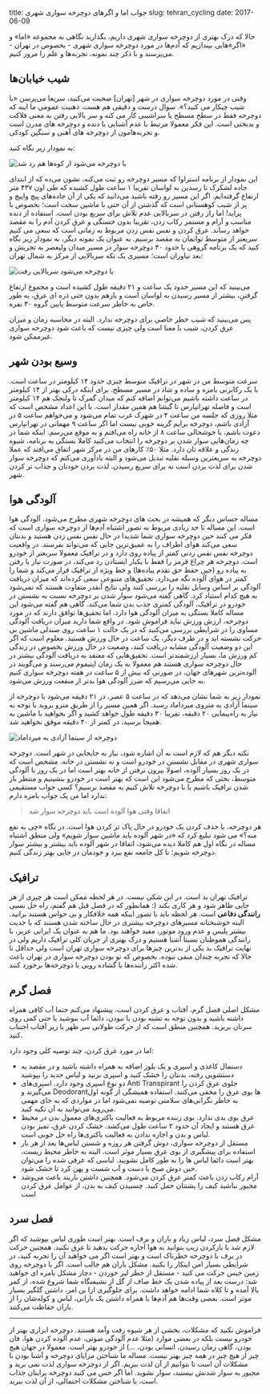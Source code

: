 title: جواب اما و اگرهای دوچرخه سواری شهری
slug: tehran_cycling
date: 2017-06-09

حالا که درک بهتری از دوچرخه سواری شهری داریم، بگذارید نگاهی به مجموعه «اما» و «اگر»هایی بیندازیم که آدم‌ها در مورد دوچرخه سواری شهری - بخصوص در تهران - می‌پرسند و با ذکر چند نمونه، تجربه‌ها و علم را مرور کنیم. 

## شیب خیابان‌ها
وقتی در مورد دوچرخه سواری در شهر [تهران] صحبت می‌کنید، سریعا می‌پرسن «با شیب چیکار می کنید؟». سوال درست و دقیقی هم هست. ذهنیت عمومی ما اینه که دوچرخه فقط در سطح مسطح یا سراشیبی کار می کنه و سر بالایی رفتن به معنی فلاکت و بدبختی است. این فکر معمولا مرتبط با عدم آشنایی با دنده و دوچرخه های مدرن است و تجربه‌هامون از دوچرخه های آهنی و سنگین کودکی.

به نمودار زیر نگاه کنید:

![با دوچرخه می‌شود از کوه‌ها هم رد شد]({filename}/images/strava_lavasan.png)

این نمودار از برنامه استراوا که مسیر دوچرخه رو ثبت می‌کنه، نشون می‌ده که از ابتدای جاده لشکرک تا رسدین به لواسان تقریبا ۱ ساعت طول کشیده که طی اون ۴۳۷ متر ارتفاع گرفته‌ایم. اگر این مسیر رو رفته باشید می‌دانید که یکی از آن جاده‌های پیچ واپیچ و پر از شیب کوهستانی است که گذشتن از آن حتی با ماشین سخت است؛ بخصوص با پراید! اما راز رفتن در سربالایی عدم تلاش برای سریع بودن است. استفاده از دنده مناسب و آرام و مستمر رکاب زدن، تقریبا بدون خستگی و عرق کردن آدم را به مقصد خواهد رساند. عرق کردن و نفس نفس زدن مربوط به زمانی است که سعی می کنیم سریعتر از متوسط توانمان به مقصد برسیم. به عنوان یک نمونه دیگر، به نمودار زیر نگاه کنید که یک برنامه گروهی با حدود ۳۰ دوچرخه سوار در مسیر میدان ولیعصر به تجریش و بعد نیاوران است؛ مسیری یک تکه سربالایی از مرکز به شمال تهران:

![با دوچرخه می‌شود سربالایی رفت]({filename}/images/strava_niavaran.png)

می‌بینید که این مسیر حدود یک ساعت و ۲۱ دقیقه طول کشیده است و مجموع ارتفاع گرفتنِ، بیشتر از مسیر رسیدن به لواسان است و بازهم بدون حتی ذره ای عرق، به طور خاص به خاطر سرعت متوسط پایین گروه ۳۰ نفره. 

پس می‌بینید که *شیب* خطر خاصی برای دوچرخه ندارد. البته در محاسبه زمان و میزان عرق کردن، شیب با معنا است ولی چیزی نیست که باعث شود دوچرخه سواری غیرممکن شود.

## وسیع بودن شهر
سرعت متوسط من در شهر در ترافیک متوسط چیزی حدود ۱۴ کیلومتر در ساعت است. با یک رکابزنی بامزه و ساده و شاد در مسیر مسطح. برای اینکه درکی بهتر از ۱۴ کیلومتر در ساعت داشته باشیم می‌توانم اضافه کنم که میدان گمرک تا ولنجک هم ۱۴ کیلومتر است و فاصله تهرانپارس تا گیشا هم همین مقدار است. با این اعداد مشخص است که مثلا روزی که جلسه من ساعت ۴ در شهرک غرب تمام می‌شود و می‌خواهم ساعت ۵ در آزادی باشم، دوچرخه برایم گزینه خوبی نیست اما اگر ساعت ۹ مهمانی در تهرانپارس دعوت باشم، با خوشحالی ساعت ۸ از خانه راه می‌افتم و به موقع می‌رسم. اینکه شما در چه زمان‌هایی سوار شدن بر دوچرخه را انتخاب می‌کنید کاملا بستگی به برنامه، شیوه زندگی و علاقه تان دارد. مثلا ۵۰٪ کارهای من در مرکز شهر اتفاق می‌افتد که عملا دوچرخه به سریعترین وسیله نقلیه تبدیل می‌شود و البته یادآوری می‌کنم که دوچرخه سوار شدن برای لذت بردن است نه برای سریع رسیدن. لذت بردن خودتان و جذاب تر کردن شهر.


## آلودگی هوا
مساله حساس دیگر که همیشه در بحث های دوچرخه شهری مطرح می‌شود، آلودگی هوا است. این مساله تا حد زیادی مربوط به تصور اشتباه آدم‌ها از دوچرخه سواری است که فکر می کنند حین دوچرخه سواری شما شدیدا در حال نفس نفس زدن هستید و بدنتان سعی می‌کند هوای اطراف را به عمیق‌ترین جایی که می‌تواند بفرستد. در واقعیت دوچرخه نفس نفس زدنی کمتر از پیاده روی دارد و در ترافیک معمولا سریعتر از خودرو است. دوچرخه هر چراغ قرمز را فقط با یکبار ایستادن رد می‌کند، در صورت نیاز با رفتن به پیاده رو (حین حفظ حق تقدم پیاده‌‌ها) و خط ویژه از ترافیک فرار می‌کند و شما را کمتر در هوای آلوده نگه می‌دارد. تحقیق‌های متنوعی سعی کرده‌اند که میزان دریافت آلودگی بر اساس وسایل نقلیه را بررسی کنند ولی نتایج آنقدر متفاوت هستند که نمی‌شود به هیچ کدام استناد کرد. گاهی گفته می‌شود سوار شدن بر دوچرخه نسبت به نشستن در خودرو در ترافیک، آلودگی کمتری جذب بدن شما می‌کند. گاهی هم گفته می‌شود این مساله کاملا بستگی به میزان آلودگی هوا دارد. اما تحقیق‌ها توافق دارند که در مورد دوچرخه، ارزش ورزش نباید فراموش شود. در واقع شما دارید میزان دریافت آلودگی مساوی را در شرایطی بررسی می‌کنید که در یک حالت ۱ ساعت روی صندلی ماشین بی حرکت نشسته اید و در طرف دیگر، یک ساعت در حال ورزش هستید. معلوم است که اگر این دو وضعیت آلودگی مشابه دریافت کنند، وضعیت در حال ورزش بخصوص در زندگی کم ورزش ما، بسیار ارزشمندتر است. تحقیق‌هایی که معتقد به دریافت آلودگی بیشتر در حال دوچرخه سواری هستند هم معمولا به یک زمان اپتیموم می‌رسند و می‌گویند در آلوده‌ترین شهرهای جهان، در صورتی که بیش از ۵ ساعت در هفته دوچرخه سواری کنیم به جایی می‌رسیم که ضرر آلودگی هوا بدتر از منفعت ورزش می‌شود. 

نمودار زیر به شما نشان می‌دهد که در ساعت ۵ عصر، در ۲۱ دقیقه می‌شود با دوچرخه از سینما آزادی به متروی میرداماد رسید. اگر همین مسیر را از طریق مترو بروید با توجه به نیاز به راه‌پیمایی ۲۰ دقیقه، تقریبا ۳۰ دقیقه طول خواهد کشید و اگر بخواهید با ماشین به همیجا برسید، در کمتر از ۴۰ دقیقه موفق نخواهید شد. 

![دوچرخه از سینما‌ آزادی به میرداماد]({filename}/images/strava_mirdamad.png)

نکته دیگر هم که لازم است به آن اشاره شود، نیاز به جایجایی در شهر است. دوچرخه سواری شهری در مقابل نشستن در خودرو است و نه نشستن در خانه. مشخص است که در یک روز بسیار آلوده، اصولا بیرون نرفتن از خانه بهتر است اما در یک روز با آلودگی متوسط، بحثی که مطرح می‌شود این است که بهتر است در خودرو بنشینیم و منتظر باز شدن ترافیک باشیم یا با دوچرخه تلاش کنیم به مقصد برسیم؟ کسی جواب مستقیمی ندارد اما من یک جواب بامزه دارم:

> اتفاقا وقتی هوا آلوده است باید دوچرخه سوار شد

هر دوچرخه، با حذف کردن یک خودرو در حال پاک تر کردن هوا است. در نگاه «چی به نفع منه؟» می ‌شود تبلیغ کرد که «در شهر آلوده باید ماشین سوار شویم» ولی منطق اشتباه مساله در نگاه اول هم کاملا دیده می‌شود، اتفاقا در شهر آلوده باید بیشتر و بیشتر سوار دوچرخه شویم؛ تا کل جامعه نفع ببرد و خودمان در جایی بهتر زندگی کنیم. 

## ترافیک
ترافیک تهران بد است. در این شکی نیست. در هر لحظه ممکن است هر چیزی از هر جایی ظاهر شود و هر کاری بکند (: همانطور که در فصل قبل هم گفتم، راه حل نسبی **رانندگی دفاعی** است. هر لحظه باید با تصور اینکه همه خلافکار و بی حواس هستند برانید. البته خوشبختانه مسیرهای دوچرخه بیشتری در حال ساخته شدن هستند که با جدیت بیشتر پلیس و عدم ورود موتور، مفید خواهند بود. ما هم به عنوان یک ایرانی عزیز، با رانندگی هموطنان نسبتا آشنا هستیم و درک بهتری از جریان کلی ترافیک داریم ولی در نهایت ترافیک بد یکی از بدترین چیزها برای دوچرخه سواری تهران است ولی حداقل تا حالا که تجربه چندان منفی نبوده. بخصوص که نو بودن دوچرخه سواری در تهران باعث شده اکثر راننده‌ها با گشاده رویی با دوچرخه‌ها برخورد کنند.


## فصل گرم
مشکل اصلی فصل گرم، آفتاب و عرق کردن است. پیشنهاد می‌کنم حتما آب کافی همراه داشته باشید و بدون توجه به تشنه بودن یا نبودن، دائما آب بنوشید یا حتی کمی روی سرتان بریزید. همچنین منطق است که از حرکت طولانی سر ظهر یا زیر آفتاب اجتناب کنید. 

اما در مورد عرق کردن، چند توصیه کلی وجود دارد:

- دستمال کاغذی و اسپری و یک بلوز اضافه به همراه داشته باشید و در مقصد به دستشویی رفته، بدنتان را خشک کنید و اسپری بزنید و لباس جدید را بپوشید
- دو نوع اسپری وجود دارد. اسپری‌های Anti Transpirant جلوی عرق کردن را می‌گیرند و Deodorantها بوی عرق را مخفی می‌کنند. استفاده همیشگی از گونه اول به خاطر نگرانی‌های سلامتی توصیه نمی‌شود اما در مواردی که به جای مهمی می‌روید می‌توانید به آن تکیه کنید.
- عرق بوی بدی ندارد. بوی زننده مربوط به فعالیت باکتری‌های معمول بدن در محیط عرق هستند و ایجاد آن حدود ۲ ساعت طول می‌کشد. خشک کردن عرق، تمیز بودن لباس و بدن و اجازه ندادن به فعالیت باکتری‌ها راه حل خوبی است.
- مستقل از دوچرخه سواری، دوش گرفتن هر روزه و شستن لباس‌ها بعد از هر بار استفاده برای پیشگیری از بوی عرق بسیار موثر است. البته به خاطر محیط زیست، بهتر است دائما لباس ها را به طور کامل نشویید. لباسی که عرقی شده را می‌توان حین دوش صبح با دست و آب شست و پهن کرد تا خشک شود. 
- آرام رکاب زدن باعث کمتر عرق کردن می‌شود. همچنین داشتن باربند باعث می‌وشد مجبور نباشید کیف را پشتتان حمل کنید. چسبیدن کیف به بدن، از عوامل عرق کردن است

## فصل سرد
مشکل فصل سرد، لباس زیاد و باران و برف است. بهتر است طوری لباس بپوشید که اگر لازم شد با بازکردن زیپ بتوانید به هوا اجازه حرکت بدهید تا عرق نکنید. همچنین حرکت در برف با دوچرخه خطرناک است و بهتر است اگر می خواهید آن را تجربه کنید، در شرایطی بسیار امن اینکار را بکنید. مشکل باران هم جالب است. اگر با دوچرخه روی زمین خیس حرکت می کنید - مستقل از خطر لیز خوردن - دچار مشکل بامزه ای خواهید شد: درست بعد از پیاده شدن یک خط صاف از گل از نشیمنگاه شما شروع شده، از کمر بالا آمده و تا کلاه شما ادامه خواهد داشت. برای جلوگیری ازا ین امر، داشتن گلگیر بسیار موثر است. بعضی وقت‌ها هم آدم‌ها با همراه داشتن یک بارانی، لباس و کوله‌شان را از باران حفاظت می‌کنند. 


-----

فراموش نکنید که مشکلات، بخشی از هر شیوه رفت و‌آمد هستند. دوچرخه ابزاری بهتر از خودرو نیست بلکه در بعضی موارد (مثلا عدم آلودگی صوتی، عدم آلوده کردن هوا، فان بودن، گاهی زمان رسیدن، انسانی بودن، ...) از خودرو بهتر است. معمولا در جهان هیچ چیز از هیچ چیز در همه چیز بهتر نیست. مساله ما شناختن مزایای دوچرخه و آشنا بودن با مشکلات آن است تا بتوانیم از آن لذت ببریم. اگر از دوچرخه سواری لذت نمی برید و مجبور به سوار شدنش نیستید، سوار نشوید. اما اگر حس می کنید دوچرخه برایتان جذاب است، با شناختن مشکلات احتمالی، از آن لذت ببرید.
